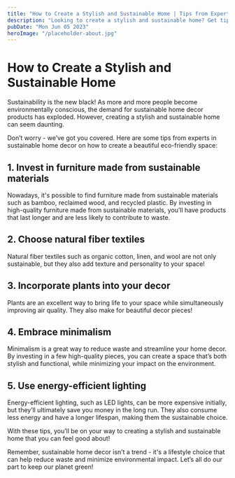 ```yaml
---
title: "How to Create a Stylish and Sustainable Home | Tips from Experts in Sustainable Home Decor"
description: "Looking to create a stylish and sustainable home? Get tips from experts in sustainable home decor on how to create a beautiful eco-friendly space. Read now."
pubDate: "Mon Jun 05 2023"
heroImage: "/placeholder-about.jpg"
---
```


# How to Create a Stylish and Sustainable Home

Sustainability is the new black! As more and more people become environmentally conscious, the demand for sustainable home decor products has exploded. However, creating a stylish and sustainable home can seem daunting.

Don’t worry - we’ve got you covered. Here are some tips from experts in sustainable home decor on how to create a beautiful eco-friendly space:

## 1. Invest in furniture made from sustainable materials

Nowadays, it&#39;s possible to find furniture made from sustainable materials such as bamboo, reclaimed wood, and recycled plastic. By investing in high-quality furniture made from sustainable materials, you’ll have products that last longer and are less likely to contribute to waste.

## 2. Choose natural fiber textiles

Natural fiber textiles such as organic cotton, linen, and wool are not only sustainable, but they also add texture and personality to your space!

## 3. Incorporate plants into your decor

Plants are an excellent way to bring life to your space while simultaneously improving air quality. They also make for beautiful decor pieces!

## 4. Embrace minimalism

Minimalism is a great way to reduce waste and streamline your home decor. By investing in a few high-quality pieces, you can create a space that’s both stylish and functional, while minimizing your impact on the environment.

## 5. Use energy-efficient lighting

Energy-efficient lighting, such as LED lights, can be more expensive initially, but they’ll ultimately save you money in the long run. They also consume less energy and have a longer lifespan, making them the sustainable choice.

With these tips, you’ll be on your way to creating a stylish and sustainable home that you can feel good about!

Remember, sustainable home decor isn’t a trend - it&#39;s a lifestyle choice that can help reduce waste and minimize environmental impact. Let’s all do our part to keep our planet green!
